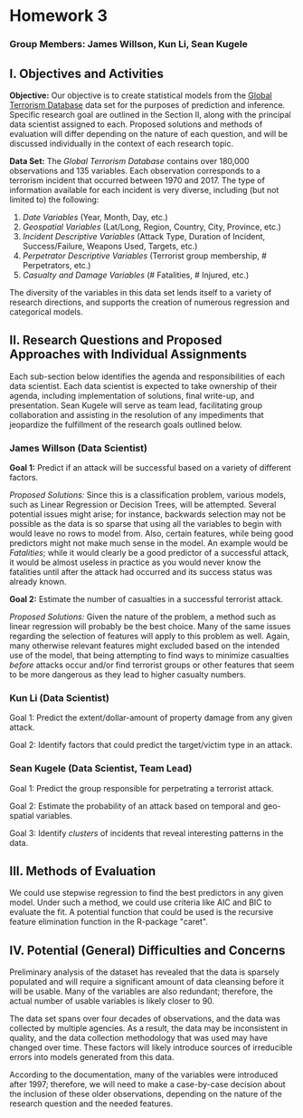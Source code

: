 # Homework 3
### Group Members: James Willson, Kun Li, Sean Kugele

## I. Objectives and Activities

**Objective:** 
Our objective is to create statistical models from the [Global Terrorism Database](https://www.kaggle.com/START-UMD/gtd) data set for the purposes of prediction and inference. Specific research goal are outlined in the Section II, along with the principal data scientist assigned to each. Proposed solutions and methods of evaluation will differ depending on the nature of each question, and will be discussed individually in the context of each research topic.

**Data Set:**
The *Global Terrorism Database* contains over 180,000 observations and 135 variables. Each observation corresponds to a terrorism incident that occurred between 1970 and 2017. The type of information available for each incident is very diverse, including (but not limited to) the following:

1. *Date Variables* (Year, Month, Day, etc.)
2. *Geospatial Variables* (Lat/Long, Region, Country, City, Province, etc.)
3. *Incident Descriptive Variables* (Attack Type, Duration of Incident, Success/Failure, Weapons Used, Targets, etc.)
4. *Perpetrator Descriptive Variables* (Terrorist group membership, # Perpetrators, etc.)
5. *Casualty and Damage Variables* (# Fatalities, # Injured, etc.)  

The diversity of the variables in this data set lends itself to a variety of research directions, and supports the creation of numerous regression and categorical models.

## II. Research Questions and Proposed Approaches with Individual Assignments
Each sub-section below identifies the agenda and responsibilities of each data scientist. Each data scientist is expected to take ownership of their agenda, including implementation of solutions, final write-up, and presentation. Sean Kugele will serve as team lead, facilitating group collaboration and assisting in the resolution of any impediments that jeopardize the fulfillment of the research goals outlined below.

### James Willson (Data Scientist)
**Goal 1:** Predict if an attack will be successful based on a variety of different factors.

*Proposed Solutions:* Since this is a classification problem, various models, such as Linear Regression or Decision Trees, will be attempted. Several potential issues might arise; for instance, backwards selection may not be possible as the data is so sparse that using all the variables to begin with would leave no rows to model from. Also, certain features, while being good predictors might not make much sense in the model. An example would be *Fatalities*; while it would clearly be a good predictor of a successful attack, it would be almost useless in practice as you would never know the fatalities until after the attack had occurred and its success status was already known.

**Goal 2:** Estimate the number of casualties in a successful terrorist attack.

*Proposed Solutions:* Given the nature of the problem, a method such as linear regression will probably be the best choice. Many of the same issues regarding the selection of features will apply to this problem as well. Again, many otherwise relevant features might excluded based on the intended use of the model, that being attempting to find ways to minimize casualties *before* attacks occur and/or find terrorist groups or other features that seem to be more dangerous as they lead to higher casualty numbers.  

### Kun Li (Data Scientist)
Goal 1: Predict the extent/dollar-amount of property damage from any given attack.

Goal 2: Identify factors that could predict the target/victim type in an attack.

### Sean Kugele (Data Scientist, Team Lead)
Goal 1: Predict the group responsible for perpetrating a terrorist attack.

Goal 2: Estimate the probability of an attack based on temporal and geo-spatial variables.

Goal 3: Identify *clusters* of incidents that reveal interesting patterns in the data.

## III. Methods of Evaluation
We could use stepwise regression to find the best predictors in any given model. Under such a method, we could use criteria like AIC and BIC to evaluate the fit. A potential function that could be used is the recursive feature elimination function in the R-package "caret".

## IV. Potential (General) Difficulties and Concerns
Preliminary analysis of the dataset has revealed that the data is sparsely populated and will require a significant amount of data cleansing before it will be usable. Many of the variables are also redundant; therefore, the actual number of usable variables is likely closer to 90.

The data set spans over four decades of observations, and the data was collected by multiple agencies. As a result, the data may be inconsistent in quality, and the data collection methodology that was used may have changed over time. These factors will likely introduce sources of irreducible errors into models generated from this data. 

According to the documentation, many of the variables were introduced after 1997; therefore, we will need to make a case-by-case decision about the inclusion of these older observations, depending on the nature of the research question and the needed features.
